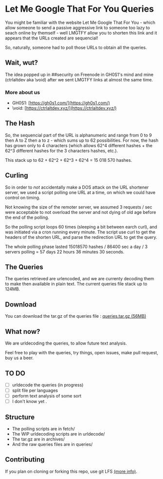 # Let Me Google That For You Queries

You might be familiar with the website Let Me Google That For You - which allow someone to send a passive aggressive link to someone too lazy to seach online by themself - well LMGTFY allow you to shorten this link and it appears that the URLs created are sequencial!

So, naturally, someone had to poll those URLs to obtain all the queries.

## Wait, wut?

The idea popped up in ##security on Freenode in GH0S1's mind and mine (ctrlaltdev aka \void) after we sent LMGTFY links at almost the same time.

### More about us

- GH0S1: [https://gh0s1.com/](https://gh0s1.com/)
- \void: [https://ctrlaltdev.xyz/](https://ctrlaltdev.xyz/)

## The Hash

So, the sequencial part of the URL is alphanumeric and range from 0 to 9 then A to Z then a to z - which sums up to 62 possibilities. For now, the hash has grown only to 4 characters (which allows 62^4 different hashes + the 62^3 different hashes for the 3 characters hashes, etc.).

This stack up to 62 + 62^2 + 62^3 + 62^4 = 15 018 570 hashes.

## Curling

So in order to *not* accidentally make a DOS attack on the URL shortener server, we used a script polling one URL at a time, on which we could have control on timing.

Not knowing the size of the remoter server, we assumed 3 requests / sec were acceptable to not overload the server and not dying of old age before the end of the polling.

So the polling script loops 60 times (sleeping a bit between earch curl), and was initiated via a cron running every minute.
The script use curl to get the headers of the shorten URL, and parse the redirection URL to get the query.

The whole polling phase lasted 15018570 hashes / 86400 sec a day / 3 servers polling = 57 days 22 hours 36 minutes 30 seconds.

## The Queries

The queries retrieved are urlencoded, and we are currenty decoding them to make then available in plain text.
The current queries file stack up to 124MB.

## Download

You can download the tar.gz of the queries file : [queries.tar.gz (56MB)](https://github.com/ctrlaltdev/LMGTFY-queries/raw/master/archives/queries.tar.gz)

## What now?

We are urldecoding the queries, to allow future text analysis.

Feel free to play with the queries, try things, open issues, make pull request, buy us a beer.

## TO DO

- [ ] urldecode the queries (in progress)
- [ ] split file per languages
- [ ] perform text analysis of some sort
- [ ] I don't know yet
.

## Structure

- The polling scripts are in fetch/
- The WIP urldecoding scripts are in urldecode/
- The tar.gz are in archives/
- And the raw queries files are in queries/

## Contributing

If you plan on cloning or forking this repo, use git LFS [(more info)](https://git-lfs.github.com/).
